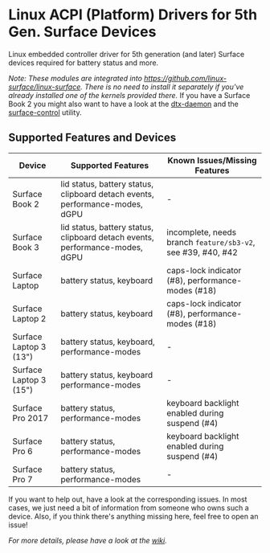 # Linux ACPI (Platform) Drivers for 5th Gen. Surface Devices

Linux embedded controller driver for 5th generation (and later) Surface devices required for battery status and more.

_Note: These modules are integrated into https://github.com/linux-surface/linux-surface._
_There is no need to install it separately if you've already installed one of the kernels provided there._
If you have a Surface Book 2 you might also want to have a look at the [dtx-daemon][dtx-daemon] and the [surface-control][surface-control] utility.

## Supported Features and Devices

| Device                 | Supported Features                                                           | Known Issues/Missing Features                                |
|------------------------|------------------------------------------------------------------------------|--------------------------------------------------------------|
| Surface Book 2         | lid status, battery status, clipboard detach events, performance-modes, dGPU | -                                                            |
| Surface Book 3         | lid status, battery status, clipboard detach events, performance-modes, dGPU | incomplete, needs branch `feature/sb3-v2`, see #39, #40, #42 |
| Surface Laptop         | battery status, keyboard                                                     | caps-lock indicator (#8), performance-modes (#18)            |
| Surface Laptop 2       | battery status, keyboard                                                     | caps-lock indicator (#8), performance-modes (#18)            |
| Surface Laptop 3 (13") | battery status, keyboard, performance-modes                                  | -                                                            |
| Surface Laptop 3 (15") | battery status, keyboard  performance-modes                                  | -                                                            |
| Surface Pro 2017       | battery status, performance-modes                                            | keyboard backlight enabled during suspend (#4)               |
| Surface Pro 6          | battery status, performance-modes                                            | keyboard backlight enabled during suspend (#4)               |
| Surface Pro 7          | battery status, performance-modes                                            | -                                                            |

If you want to help out, have a look at the corresponding issues.
In most cases, we just need a bit of information from someone who owns such a device.
Also, if you think there's anything missing here, feel free to open an issue!

_For more details, please have a look at the [wiki][wiki]._

[wiki]: https://github.com/linux-surface/surface-aggregator-module/wiki
[dtx-daemon]: https://github.com/linux-surface/surface-dtx-daemon
[surface-control]: https://github.com/linux-surface/surface-control
